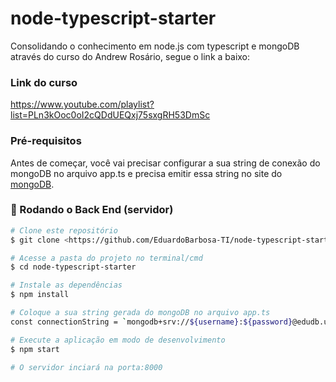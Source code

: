 # node-typescript-starter
Consolidando o conhecimento em node.js com typescript e mongoDB através do curso do Andrew Rosário, segue o link a baixo:

### Link do curso
https://www.youtube.com/playlist?list=PLn3kOoc0oI2cQDdUEQxj75sxgRH53DmSc

### Pré-requisitos

Antes de começar, você vai precisar configurar a sua string de conexão do mongoDB no arquivo app.ts e precisa emitir essa string no site do [mongoDB](https://mongodb.com). 

### 🎲 Rodando o Back End (servidor)

```bash
# Clone este repositório
$ git clone <https://github.com/EduardoBarbosa-TI/node-typescript-starter.git>

# Acesse a pasta do projeto no terminal/cmd
$ cd node-typescript-starter

# Instale as dependências
$ npm install

# Coloque a sua string gerada do mongoDB no arquivo app.ts
const connectionString = `mongodb+srv://${username}:${password}@edudb.uqsau8h.mongodb.net/?retryWrites=true&w=majority`;

# Execute a aplicação em modo de desenvolvimento
$ npm start

# O servidor inciará na porta:8000 
```
